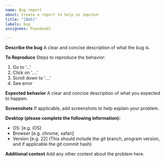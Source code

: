```yaml
---
name: Bug report
about: Create a report to help us improve
title: "[BUG]"
labels: bug
assignees: Puyodead1

---
```


**Describe the bug**
A clear and concise description of what the bug is.

**To Reproduce**
Steps to reproduce the behavior:
1. Go to '...'
2. Click on '....'
3. Scroll down to '....'
4. See error

**Expected behavior**
A clear and concise description of what you expected to happen.

**Screenshots**
If applicable, add screenshots to help explain your problem.

**Desktop (please complete the following information):**
 - OS: [e.g. iOS]
 - Browser [e.g. chrome, safari]
 - Version [e.g. 22] (This should include the git branch, program version, and if applicable the git commit hash)

**Additional context**
Add any other context about the problem here.
